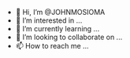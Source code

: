 - 👋 Hi, I’m @JOHNMOSIOMA
- 👀 I’m interested in ...
- 🌱 I’m currently learning ...
- 💞️ I’m looking to collaborate on ...
- 📫 How to reach me ...

<!---
JOHNMOSIOMA/JOHNMOSIOMA is a ✨ special ✨ repository because its `README.md` (this file) appears on your GitHub profile.
You can click the Preview link to take a look at your changes.
--->
